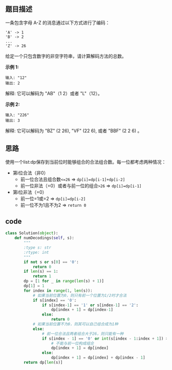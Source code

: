 ## 题目描述

一条包含字母 A-Z 的消息通过以下方式进行了编码：

    'A' -> 1
    'B' -> 2
    ...
    'Z' -> 26

给定一个只包含数字的非空字符串，请计算解码方法的总数。

**示例 1:**

    输入: "12"
    输出: 2

解释: 它可以解码为 "AB"（1 2）或者 "L"（12）。

**示例 2:**

    输入: "226"
    输出: 3

解释: 它可以解码为 "BZ" (2 26), "VF" (22 6), 或者 "BBF" (2 2 6) 。

## 思路

使用一个list:dp保存到当前位时能够组合的合法组合数。每一位都考虑两种情况：
- 第i位合法（非0）
    - 前一位合法且组合数`<=26` => `dp[i]=dp[i-1]+dp[i-2]`
    - 前一位非法（=0）或者与前一位的组合`>26` => `dp[i]=dp[i-1]`
- 第i位非法（=0）
    - 前一位=1或=2 => `dp[i]=dp[i-2]`
    - 前一位不为1且不为2 => `return 0`


## code

```python
class Solution(object):
    def numDecodings(self, s):
        """
        :type s: str
        :rtype: int
        """
        if not s or s[0] == '0':
            return 0
        if len(s) == 1:
            return 1
        dp = [1 for _ in range(len(s) + 1)]
        dp[1] = 1
        for index in range(1, len(s)):
            # 如果当前位置为0，则只有前一个位置为1/2时才合法
            if s[index] == '0':
                if s[index-1] == '1' or s[index-1] == '2':
                    dp[index + 1] = dp[index-1]
                else:
                    return 0
            # 如果当前位置不为0，则其可以自己组合成为1种
            else:
                # 前一位合法且两者组合大于26，则只能有一种
                if s[index - 1] == '0' or int(s[index - 1:index + 1]) > 26:
                    # 不能与前一位构成组合
                    dp[index + 1] = dp[index]
                else:
                    dp[index + 1] = dp[index] + dp[index - 1]
        return dp[len(s)]
```